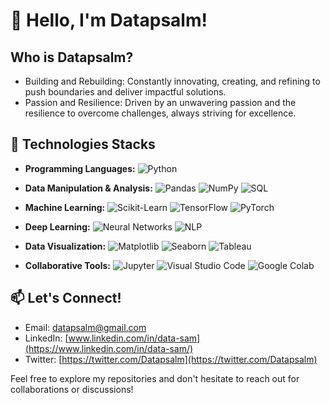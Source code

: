 # 👋 Hello, I'm Datapsalm!

## Who is Datapsalm?

- Building and Rebuilding: Constantly innovating, creating, and refining to push boundaries and deliver impactful solutions.
- Passion and Resilience: Driven by an unwavering passion and the resilience to overcome challenges, always striving for excellence.

## 🔧 Technologies Stacks

- **Programming Languages:**
  ![Python](https://img.shields.io/badge/Python-3776AB?style=for-the-badge&logo=python&logoColor=white)

- **Data Manipulation & Analysis:**
  ![Pandas](https://img.shields.io/badge/pandas-150458?style=for-the-badge&logo=pandas&logoColor=white)
  ![NumPy](https://img.shields.io/badge/Numpy-013243?style=for-the-badge&logo=numpy&logoColor=white)
  ![SQL](https://img.shields.io/badge/SQL-4479A1?style=for-the-badge&logo=sql&logoColor=white)

- **Machine Learning:**
  ![Scikit-Learn](https://img.shields.io/badge/scikit--learn-F7931E?style=for-the-badge&logo=scikit-learn&logoColor=white)
  ![TensorFlow](https://img.shields.io/badge/TensorFlow-FF6F00?style=for-the-badge&logo=tensorflow&logoColor=white)
  ![PyTorch](https://img.shields.io/badge/PyTorch-EE4C2C?style=for-the-badge&logo=pytorch&logoColor=white)

- **Deep Learning:**
  ![Neural Networks](https://img.shields.io/badge/Neural_Networks-black?style=for-the-badge)
  ![NLP](https://img.shields.io/badge/NLP-blue?style=for-the-badge)

- **Data Visualization:**
  ![Matplotlib](https://img.shields.io/badge/Matplotlib-013243?style=for-the-badge&logo=matplotlib&logoColor=white)
  ![Seaborn](https://img.shields.io/badge/Seaborn-0078D4?style=for-the-badge)
  ![Tableau](https://img.shields.io/badge/Tableau-E97627?style=for-the-badge&logo=tableau&logoColor=white)

- **Collaborative Tools:**
  ![Jupyter](https://img.shields.io/badge/Jupyter-F37626?style=for-the-badge&logo=Jupyter&logoColor=white)
  ![Visual Studio Code](https://img.shields.io/badge/Visual_Studio_Code-007ACC?style=for-the-badge&logo=visual-studio-code&logoColor=white)
  ![Google Colab](https://img.shields.io/badge/Google%20Colab-F9AB00?style=for-the-badge&logo=google-colab&logoColor=white)

## 📫 Let's Connect!

- Email: [datapsalm@gmail.com](mailto:datapsalm@gmail.com)
- LinkedIn: [www.linkedin.com/in/data-sam](https://www.linkedin.com/in/data-sam/)
- Twitter: [https://twitter.com/Datapsalm](https://twitter.com/Datapsalm)

Feel free to explore my repositories and don't hesitate to reach out for collaborations or discussions!
